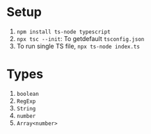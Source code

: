 # Setup



1. `npm install ts-node typescript`
2. `npx tsc --init`: To getdefault `tsconfig.json`
3. To run single TS file, `npx ts-node index.ts`



# Types

1. `boolean`
2. `RegExp`
3. `String`
4. `number`
5. `Array<number>`
